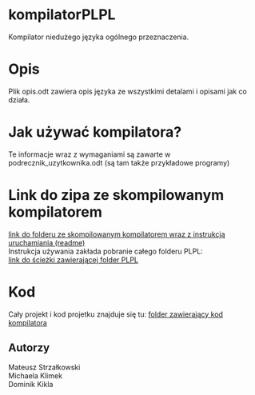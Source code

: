# kompilatorPLPL

Kompilator niedużego języka ogólnego przeznaczenia.

# Opis

Plik opis.odt zawiera opis języka ze wszystkimi detalami i opisami jak co działa.

# Jak używać kompilatora?

Te informacje wraz z wymaganiami są zawarte w podrecznik_uzytkownika.odt (są tam także przykładowe programy)

# Link do zipa ze skompilowanym kompilatorem
[link do folderu ze skompilowanym kompilatorem wraz z instrukcją uruchamiania (readme)](kompilator0/wydania/PLPL)<br>
Instrukcja używania zakłada pobranie całego folderu PLPL:<br> [link do ścieżki zawierającej folder PLPL](kompilator0/wydania)

# Kod
Cały projekt i kod projetku znajduje się tu: [folder zawierający kod kompilatora]( kompilator0/src/pl/plpl)

## Autorzy
Mateusz Strzałkowski<br>
Michaela Klimek<br>
Dominik Kikla<br>

